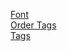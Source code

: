 <a href="Font/">Font</a>
<br/>
<a href="Order%20Tags/">Order Tags</a>
<br/>
<a href="Tags/">Tags</a>
